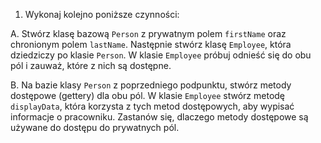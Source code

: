 1.  Wykonaj kolejno poniższe czynności:

A.  Stwórz klasę bazową `Person` z prywatnym polem `firstName` oraz chronionym polem `lastName`. Następnie stwórz klasę `Employee`, która dziedziczy po klasie `Person`. W klasie `Employee` próbuj odnieść się do obu pól i zauważ, które z nich są dostępne.

B.  Na bazie klasy `Person` z poprzedniego podpunktu, stwórz metody dostępowe (gettery) dla obu pól. W klasie `Employee` stwórz metodę `displayData`, która korzysta z tych metod dostępowych, aby wypisać informacje o pracowniku. Zastanów się, dlaczego metody dostępowe są używane do dostępu do prywatnych pól.

